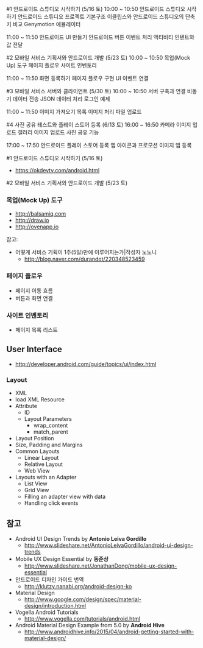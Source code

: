 #1 안드로이드 스튜디오 시작하기 (5/16 토)
10:00 ~ 10:50
안드로이드 스튜디오 시작하기
안드로이드 스튜디오 프로젝트 기본구조
이클립스와 안드로이드 스튜디오의 단축키 비교
Genymotion 에뮬레이터
 
11:00 ~ 11:50
안드로이드 UI 만들기
안드로이드 버튼 이벤트 처리
액티비티
인텐트와 값 전달

#2 모바일 서비스 기획서와 안드로이드 개발 (5/23 토)
10:00 ~ 10:50
목업(Mock Up) 도구
페이지 플로우
사이트 인벤토리

11:00 ~ 11:50
화면 등록하기
페이지 플로우 구현
UI 이벤트 연결

#3 모바일 서비스 서버와 클라이언트 (5/30 토)
10:00 ~ 10:50
서버 구축과 연결
비동기 데이터 전송
JSON 데이터 처리
로그인 예제

11:00 ~ 11:50
이미지 가져오기
목록 이미지 처리
파일 업로드

#4 사진 공유 테스트와 플레이 스토어 등록 (6/13 토)
16:00 ~ 16:50
카메라 이미지 업로드
갤러리 이미지 업로드
사진 공유 기능

17:00 ~ 17:50
안드로이드 플레이 스토어 등록
앱 아이콘과 프로모션 이미지
앱 등록


#1 안드로이드 스튜디오 시작하기 (5/16 토)
- https://okdevtv.com/android.html

#2 모바일 서비스 기획서와 안드로이드 개발 (5/23 토)

### 목업(Mock Up) 도구
- http://balsamiq.com
- http://draw.io
- http://ovenapp.io

참고: 
- 어떻게 서비스 기획이 1주(5일)만에 이루어지는가|작성자 노노니
  * http://blog.naver.com/durandot/220348523459


### 페이지 플로우
- 페이지 이동 흐름
- 버튼과 화면 연결

### 사이트 인벤토리
- 페이지 목록 리스트

## User Interface
- http://developer.android.com/guide/topics/ui/index.html

### Layout
- XML
- load XML Resource
- Attribute
  * ID
  * Layout Parameters
    * wrap_content
    * match_parent
- Layout Position
- Size, Padding and Margins
- Common Layouts
  * Linear Layout
  * Relative Layout
  * Web View
- Layouts with an Adapter
  * List View
  * Grid View
  * Filling an adapter view with data
  * Handling click events


## 참고
- Android UI Design Trends by **Antonio Leiva Gordillo**
  * http://www.slideshare.net/AntonioLeivaGordillo/android-ui-design-trends
- Mobile UX Design Essential by **동준상**
  * http://www.slideshare.net/JonathanDong/mobile-ux-design-essential
- 안드로이드 디자인 가이드 번역
  * http://klutzy.nanabi.org/android-design-ko
- Material Design
  * http://www.google.com/design/spec/material-design/introduction.html
- Vogella Android Tutorials
  * http://www.vogella.com/tutorials/android.html
- Android Material Design Example from 5.0 by **Android Hive**
  * http://www.androidhive.info/2015/04/android-getting-started-with-material-design/